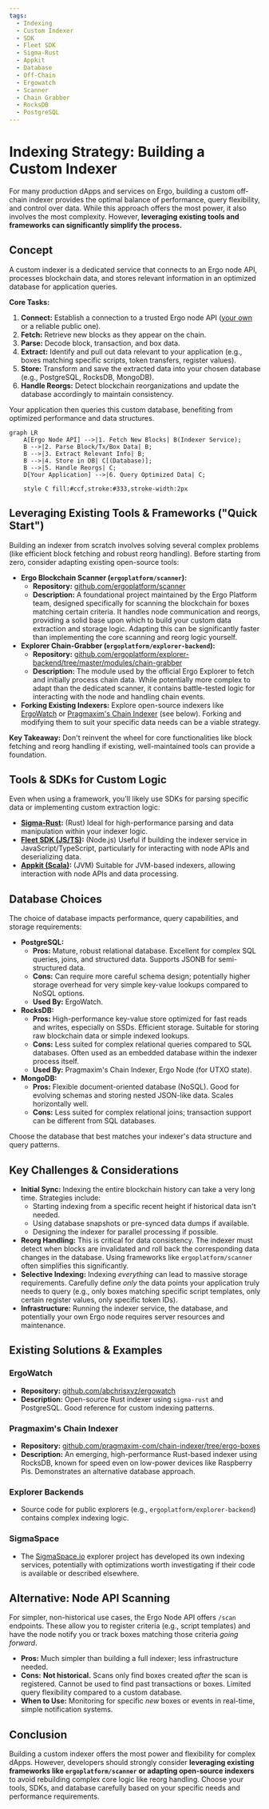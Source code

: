 ```yaml
---
tags:
  - Indexing
  - Custom Indexer
  - SDK
  - Fleet SDK
  - Sigma-Rust
  - Appkit
  - Database
  - Off-Chain
  - Ergowatch
  - Scanner
  - Chain Grabber
  - RocksDB
  - PostgreSQL
---
```


# Indexing Strategy: Building a Custom Indexer

For many production dApps and services on Ergo, building a custom off-chain indexer provides the optimal balance of performance, query flexibility, and control over data. While this approach offers the most power, it also involves the most complexity. However, **leveraging existing tools and frameworks can significantly simplify the process.**

## Concept

A custom indexer is a dedicated service that connects to an Ergo node API, processes blockchain data, and stores relevant information in an optimized database for application queries.

**Core Tasks:**

1. **Connect:** Establish a connection to a trusted Ergo node API ([your own](./node-api-direct.md) or a reliable public one).
2. **Fetch:** Retrieve new blocks as they appear on the chain.
3. **Parse:** Decode block, transaction, and box data.
4. **Extract:** Identify and pull out data relevant to your application (e.g., boxes matching specific scripts, token transfers, register values).
5. **Store:** Transform and save the extracted data into your chosen database (e.g., PostgreSQL, RocksDB, MongoDB).
6. **Handle Reorgs:** Detect blockchain reorganizations and update the database accordingly to maintain consistency.

Your application then queries this custom database, benefiting from optimized performance and data structures.

```mermaid
graph LR
    A[Ergo Node API] -->|1. Fetch New Blocks| B(Indexer Service);
    B -->|2. Parse Block/Tx/Box Data| B;
    B -->|3. Extract Relevant Info| B;
    B -->|4. Store in DB| C[(Database)];
    B -->|5. Handle Reorgs| C;
    D[Your Application] -->|6. Query Optimized Data| C;

    style C fill:#ccf,stroke:#333,stroke-width:2px
```

## Leveraging Existing Tools & Frameworks ("Quick Start")

Building an indexer from scratch involves solving several complex problems (like efficient block fetching and robust reorg handling). Before starting from zero, consider adapting existing open-source tools:

* **Ergo Blockchain Scanner (`ergoplatform/scanner`):**
  * **Repository:** [github.com/ergoplatform/scanner](https://github.com/ergoplatform/scanner)
  * **Description:** A foundational project maintained by the Ergo Platform team, designed specifically for scanning the blockchain for boxes matching certain criteria. It handles node communication and reorgs, providing a solid base upon which to build your custom data extraction and storage logic. Adapting this can be significantly faster than implementing the core scanning and reorg logic yourself.
* **Explorer Chain-Grabber (`ergoplatform/explorer-backend`):**
  * **Repository:** [github.com/ergoplatform/explorer-backend/tree/master/modules/chain-grabber](https://github.com/ergoplatform/explorer-backend/tree/master/modules/chain-grabber)
  * **Description:** The module used by the official Ergo Explorer to fetch and initially process chain data. While potentially more complex to adapt than the dedicated scanner, it contains battle-tested logic for interacting with the node and handling chain events.
* **Forking Existing Indexers:** Explore open-source indexers like [ErgoWatch](#ergowatch) or [Pragmaxim's Chain Indexer](#pragmaxims-chain-indexer) (see below). Forking and modifying them to suit your specific data needs can be a viable strategy.

**Key Takeaway:** Don't reinvent the wheel for core functionalities like block fetching and reorg handling if existing, well-maintained tools can provide a foundation.

## Tools & SDKs for Custom Logic

Even when using a framework, you'll likely use SDKs for parsing specific data or implementing custom extraction logic:

* **[Sigma-Rust](sigma-rust.md):** (Rust) Ideal for high-performance parsing and data manipulation within your indexer logic.
* **[Fleet SDK (JS/TS)](fleet.md):** (Node.js) Useful if building the indexer service in JavaScript/TypeScript, particularly for interacting with node APIs and deserializing data.
* **[Appkit (Scala)](appkit.md):** (JVM) Suitable for JVM-based indexers, allowing interaction with node APIs and data processing.

## Database Choices

The choice of database impacts performance, query capabilities, and storage requirements:

* **PostgreSQL:**
  * **Pros:** Mature, robust relational database. Excellent for complex SQL queries, joins, and structured data. Supports JSONB for semi-structured data.
  * **Cons:** Can require more careful schema design; potentially higher storage overhead for very simple key-value lookups compared to NoSQL options.
  * **Used By:** ErgoWatch.
* **RocksDB:**
  * **Pros:** High-performance key-value store optimized for fast reads and writes, especially on SSDs. Efficient storage. Suitable for storing raw blockchain data or simple indexed lookups.
  * **Cons:** Less suited for complex relational queries compared to SQL databases. Often used as an embedded database within the indexer process itself.
  * **Used By:** Pragmaxim's Chain Indexer, Ergo Node (for UTXO state).
* **MongoDB:**
  * **Pros:** Flexible document-oriented database (NoSQL). Good for evolving schemas and storing nested JSON-like data. Scales horizontally well.
  * **Cons:** Less suited for complex relational joins; transaction support can be different from SQL databases.

Choose the database that best matches your indexer's data structure and query patterns.

## Key Challenges & Considerations

* **Initial Sync:** Indexing the entire blockchain history can take a very long time. Strategies include:
  * Starting indexing from a specific recent height if historical data isn't needed.
  * Using database snapshots or pre-synced data dumps if available.
  * Designing the indexer for parallel processing if possible.
* **Reorg Handling:** This is critical for data consistency. The indexer must detect when blocks are invalidated and roll back the corresponding data changes in the database. Using frameworks like `ergoplatform/scanner` often simplifies this significantly.
* **Selective Indexing:** Indexing *everything* can lead to massive storage requirements. Carefully define *only* the data points your application truly needs to query (e.g., only boxes matching specific script templates, only certain register values, only specific token IDs).
* **Infrastructure:** Running the indexer service, the database, and potentially your own Ergo node requires server resources and maintenance.

## Existing Solutions & Examples

### ErgoWatch

* **Repository:** [github.com/abchrisxyz/ergowatch](https://github.com/abchrisxyz/ergowatch)
* **Description:** Open-source Rust indexer using `sigma-rust` and PostgreSQL. Good reference for custom indexing patterns.

### Pragmaxim's Chain Indexer

* **Repository:** [github.com/pragmaxim-com/chain-indexer/tree/ergo-boxes](https://github.com/pragmaxim-com/chain-indexer/tree/ergo-boxes)
* **Description:** An emerging, high-performance Rust-based indexer using RocksDB, known for speed even on low-power devices like Raspberry Pis. Demonstrates an alternative database approach.

### Explorer Backends

* Source code for public explorers (e.g., `ergoplatform/explorer-backend`) contains complex indexing logic.

### SigmaSpace

* The [SigmaSpace.io](https://sigmaspace.io/) explorer project has developed its own indexing services, potentially with optimizations worth investigating if their code is available or described elsewhere.

## Alternative: Node API Scanning

For simpler, non-historical use cases, the Ergo Node API offers `/scan` endpoints. These allow you to register criteria (e.g., script templates) and have the node notify you or track boxes matching those criteria *going forward*.

* **Pros:** Much simpler than building a full indexer; less infrastructure needed.
* **Cons:** **Not historical.** Scans only find boxes created *after* the scan is registered. Cannot be used to find past transactions or boxes. Limited query flexibility compared to a custom database.
* **When to Use:** Monitoring for specific *new* boxes or events in real-time, simple notification systems.

## Conclusion

Building a custom indexer offers the most power and flexibility for complex dApps. However, developers should strongly consider **leveraging existing frameworks like `ergoplatform/scanner` or adapting open-source indexers** to avoid rebuilding complex core logic like reorg handling. Choose your tools, SDKs, and database carefully based on your specific needs and performance requirements.
